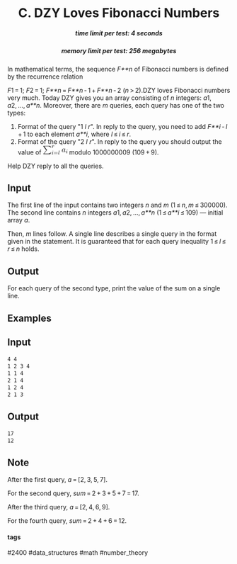 <h1 style='text-align: center;'> C. DZY Loves Fibonacci Numbers</h1>

<h5 style='text-align: center;'>time limit per test: 4 seconds</h5>
<h5 style='text-align: center;'>memory limit per test: 256 megabytes</h5>

In mathematical terms, the sequence *F**n* of Fibonacci numbers is defined by the recurrence relation 

*F*1 = 1; *F*2 = 1; *F**n* = *F**n* - 1 + *F**n* - 2 (*n* > 2).DZY loves Fibonacci numbers very much. Today DZY gives you an array consisting of *n* integers: *a*1, *a*2, ..., *a**n*. Moreover, there are *m* queries, each query has one of the two types:

1. Format of the query "1 *l* *r*". In reply to the query, you need to add *F**i* - *l* + 1 to each element *a**i*, where *l* ≤ *i* ≤ *r*.
2. Format of the query "2 *l* *r*". In reply to the query you should output the value of ![](images/b32147a7ee6ec016b9964a8e2c44d9b0058ec6e8.png) modulo 1000000009 (109 + 9).

Help DZY reply to all the queries.

## Input

The first line of the input contains two integers *n* and *m* (1 ≤ *n*, *m* ≤ 300000). The second line contains *n* integers *a*1, *a*2, ..., *a**n* (1 ≤ *a**i* ≤ 109) — initial array *a*.

Then, *m* lines follow. A single line describes a single query in the format given in the statement. It is guaranteed that for each query inequality 1 ≤ *l* ≤ *r* ≤ *n* holds.

## Output

For each query of the second type, print the value of the sum on a single line.

## Examples

## Input


```
4 4  
1 2 3 4  
1 1 4  
2 1 4  
1 2 4  
2 1 3  

```
## Output


```
17  
12  

```
## Note

After the first query, *a* = [2, 3, 5, 7].

For the second query, *sum* = 2 + 3 + 5 + 7 = 17.

After the third query, *a* = [2, 4, 6, 9].

For the fourth query, *sum* = 2 + 4 + 6 = 12.



#### tags 

#2400 #data_structures #math #number_theory 